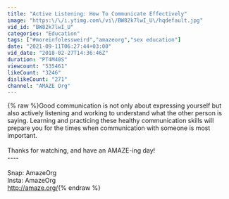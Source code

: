 ```yaml
---
title: "Active Listening: How To Communicate Effectively"
image: "https:\/\/i.ytimg.com\/vi\/BW82k7lwI_U\/hqdefault.jpg"
vid_id: "BW82k7lwI_U"
categories: "Education"
tags: ["#moreinfolessweird","amazeorg","sex education"]
date: "2021-09-11T06:27:44+03:00"
vid_date: "2018-02-27T14:36:46Z"
duration: "PT4M40S"
viewcount: "535461"
likeCount: "3246"
dislikeCount: "271"
channel: "AMAZE Org"
---
```

{% raw %}Good communication is not only about expressing yourself but also actively listening and working to understand what the other person is saying. Learning and practicing these healthy communication skills will prepare you for the times when communication with someone is most important.<br /><br />Thanks for watching, and have an AMAZE-ing day! <br />----<br /><br />Snap: AmazeOrg<br />Insta: AmazeOrg<br /><a rel="nofollow" target="blank" href="http://amaze.org/">http://amaze.org/</a>{% endraw %}
